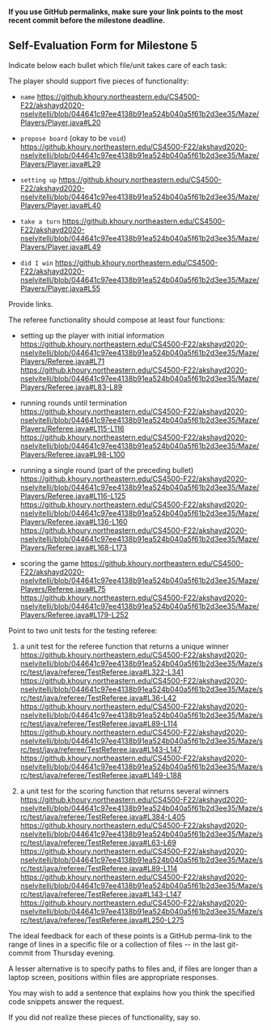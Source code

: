 **If you use GitHub permalinks, make sure your link points to the most recent commit before the milestone deadline.**

## Self-Evaluation Form for Milestone 5

Indicate below each bullet which file/unit takes care of each task:

The player should support five pieces of functionality: 

- `name`
https://github.khoury.northeastern.edu/CS4500-F22/akshayd2020-nselvitelli/blob/044641c97ee4138b91ea524b040a5f61b2d3ee35/Maze/Players/Player.java#L20

- `propose board` (okay to be `void`)
https://github.khoury.northeastern.edu/CS4500-F22/akshayd2020-nselvitelli/blob/044641c97ee4138b91ea524b040a5f61b2d3ee35/Maze/Players/Player.java#L29

- `setting up`
https://github.khoury.northeastern.edu/CS4500-F22/akshayd2020-nselvitelli/blob/044641c97ee4138b91ea524b040a5f61b2d3ee35/Maze/Players/Player.java#L40

- `take a turn`
https://github.khoury.northeastern.edu/CS4500-F22/akshayd2020-nselvitelli/blob/044641c97ee4138b91ea524b040a5f61b2d3ee35/Maze/Players/Player.java#L49

- `did I win`
https://github.khoury.northeastern.edu/CS4500-F22/akshayd2020-nselvitelli/blob/044641c97ee4138b91ea524b040a5f61b2d3ee35/Maze/Players/Player.java#L55

Provide links. 

The referee functionality should compose at least four functions:

- setting up the player with initial information
https://github.khoury.northeastern.edu/CS4500-F22/akshayd2020-nselvitelli/blob/044641c97ee4138b91ea524b040a5f61b2d3ee35/Maze/Players/Referee.java#L71
https://github.khoury.northeastern.edu/CS4500-F22/akshayd2020-nselvitelli/blob/044641c97ee4138b91ea524b040a5f61b2d3ee35/Maze/Players/Referee.java#L83-L89

- running rounds until termination
https://github.khoury.northeastern.edu/CS4500-F22/akshayd2020-nselvitelli/blob/044641c97ee4138b91ea524b040a5f61b2d3ee35/Maze/Players/Referee.java#L115-L116
https://github.khoury.northeastern.edu/CS4500-F22/akshayd2020-nselvitelli/blob/044641c97ee4138b91ea524b040a5f61b2d3ee35/Maze/Players/Referee.java#L98-L100

- running a single round (part of the preceding bullet)
https://github.khoury.northeastern.edu/CS4500-F22/akshayd2020-nselvitelli/blob/044641c97ee4138b91ea524b040a5f61b2d3ee35/Maze/Players/Referee.java#L116-L125
https://github.khoury.northeastern.edu/CS4500-F22/akshayd2020-nselvitelli/blob/044641c97ee4138b91ea524b040a5f61b2d3ee35/Maze/Players/Referee.java#L136-L160
https://github.khoury.northeastern.edu/CS4500-F22/akshayd2020-nselvitelli/blob/044641c97ee4138b91ea524b040a5f61b2d3ee35/Maze/Players/Referee.java#L168-L173

- scoring the game
https://github.khoury.northeastern.edu/CS4500-F22/akshayd2020-nselvitelli/blob/044641c97ee4138b91ea524b040a5f61b2d3ee35/Maze/Players/Referee.java#L75
https://github.khoury.northeastern.edu/CS4500-F22/akshayd2020-nselvitelli/blob/044641c97ee4138b91ea524b040a5f61b2d3ee35/Maze/Players/Referee.java#L179-L252

Point to two unit tests for the testing referee:

1. a unit test for the referee function that returns a unique winner
https://github.khoury.northeastern.edu/CS4500-F22/akshayd2020-nselvitelli/blob/044641c97ee4138b91ea524b040a5f61b2d3ee35/Maze/src/test/java/referee/TestReferee.java#L322-L341
https://github.khoury.northeastern.edu/CS4500-F22/akshayd2020-nselvitelli/blob/044641c97ee4138b91ea524b040a5f61b2d3ee35/Maze/src/test/java/referee/TestReferee.java#L36-L42
https://github.khoury.northeastern.edu/CS4500-F22/akshayd2020-nselvitelli/blob/044641c97ee4138b91ea524b040a5f61b2d3ee35/Maze/src/test/java/referee/TestReferee.java#L89-L114
https://github.khoury.northeastern.edu/CS4500-F22/akshayd2020-nselvitelli/blob/044641c97ee4138b91ea524b040a5f61b2d3ee35/Maze/src/test/java/referee/TestReferee.java#L143-L147
https://github.khoury.northeastern.edu/CS4500-F22/akshayd2020-nselvitelli/blob/044641c97ee4138b91ea524b040a5f61b2d3ee35/Maze/src/test/java/referee/TestReferee.java#L149-L188

3. a unit test for the scoring function that returns several winners
https://github.khoury.northeastern.edu/CS4500-F22/akshayd2020-nselvitelli/blob/044641c97ee4138b91ea524b040a5f61b2d3ee35/Maze/src/test/java/referee/TestReferee.java#L384-L405
https://github.khoury.northeastern.edu/CS4500-F22/akshayd2020-nselvitelli/blob/044641c97ee4138b91ea524b040a5f61b2d3ee35/Maze/src/test/java/referee/TestReferee.java#L63-L69
https://github.khoury.northeastern.edu/CS4500-F22/akshayd2020-nselvitelli/blob/044641c97ee4138b91ea524b040a5f61b2d3ee35/Maze/src/test/java/referee/TestReferee.java#L89-L114
https://github.khoury.northeastern.edu/CS4500-F22/akshayd2020-nselvitelli/blob/044641c97ee4138b91ea524b040a5f61b2d3ee35/Maze/src/test/java/referee/TestReferee.java#L143-L147
https://github.khoury.northeastern.edu/CS4500-F22/akshayd2020-nselvitelli/blob/044641c97ee4138b91ea524b040a5f61b2d3ee35/Maze/src/test/java/referee/TestReferee.java#L250-L275

The ideal feedback for each of these points is a GitHub
perma-link to the range of lines in a specific file or a collection of
files -- in the last git-commit from Thursday evening. 

A lesser alternative is to specify paths to files and, if files are
longer than a laptop screen, positions within files are appropriate
responses.

You may wish to add a sentence that explains how you think the
specified code snippets answer the request.

If you did *not* realize these pieces of functionality, say so.

